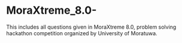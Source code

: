 # MoraXtreme_8.0-
This includes all questions given in MoraXtreme 8.0, problem solving hackathon competition organized by University of Moratuwa.
